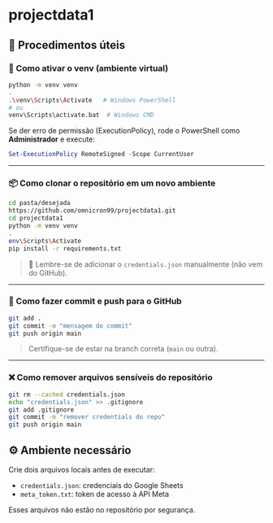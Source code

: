 ﻿# projectdata1

## 📜 Procedimentos úteis

### 🧪 Como ativar o venv (ambiente virtual)
```bash
python -m venv venv
.
.\venv\Scripts\Activate   # Windows PowerShell
# ou
venv\Scripts\activate.bat  # Windows CMD
```

Se der erro de permissão (ExecutionPolicy), rode o PowerShell como **Administrador** e execute:
```powershell
Set-ExecutionPolicy RemoteSigned -Scope CurrentUser
```

---

### 📦 Como clonar o repositório em um novo ambiente
```bash
cd pasta/desejada
https://github.com/omnicron99/projectdata1.git
cd projectdata1
python -m venv venv
.
env\Scripts\Activate
pip install -r requirements.txt
```

> 🔐 Lembre-se de adicionar o `credentials.json` manualmente (não vem do GitHub).

---

### 💾 Como fazer commit e push para o GitHub
```bash
git add .
git commit -m "mensagem do commit"
git push origin main
```

> Certifique-se de estar na branch correta (`main` ou outra).

---

### ❌ Como remover arquivos sensíveis do repositório
```bash
git rm --cached credentials.json
echo "credentials.json" >> .gitignore
git add .gitignore
git commit -m "remover credentials do repo"
git push origin main
```

## ⚙️ Ambiente necessário

Crie dois arquivos locais antes de executar:

- `credentials.json`: credenciais do Google Sheets
- `meta_token.txt`: token de acesso à API Meta

Esses arquivos não estão no repositório por segurança.

